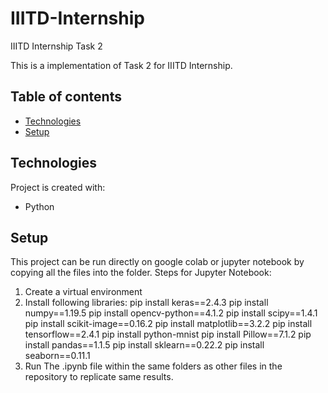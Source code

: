 # IIITD-Internship
IIITD Internship Task 2

This is a implementation of Task 2 for IIITD Internship.

## Table of contents
* [Technologies](#technologies)
* [Setup](#setup)
	
## Technologies
Project is created with:
* Python 
	
## Setup
This project can be run directly on google colab or jupyter notebook by copying all the files into the folder.
Steps for Jupyter Notebook:
1. Create a virtual environment
2. Install following libraries:
  pip install keras==2.4.3
  pip install numpy==1.19.5
  pip install opencv-python==4.1.2
  pip install scipy==1.4.1
  pip install scikit-image==0.16.2
  pip install matplotlib==3.2.2
  pip install tensorflow==2.4.1
  pip install python-mnist
  pip install Pillow==7.1.2
  pip install pandas==1.1.5
  pip install sklearn==0.22.2
  pip install seaborn==0.11.1
3. Run The .ipynb file within the same folders as other files in the repository to replicate same results.
